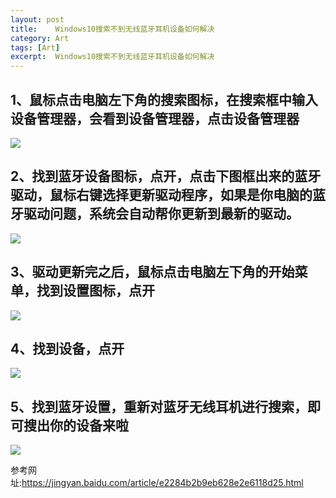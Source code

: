 ```yaml
---
layout: post
title:    Windows10搜索不到无线蓝牙耳机设备如何解决
category: Art
tags: [Art]
excerpt:  Windows10搜索不到无线蓝牙耳机设备如何解决
---
```




## 1、鼠标点击电脑左下角的搜索图标，在搜索框中输入设备管理器，会看到设备管理器，点击设备管理器 ##

![](http://www.nangongyibin.com/assets/images/win1.png)

## 2、找到蓝牙设备图标，点开，点击下图框出来的蓝牙驱动，鼠标右键选择更新驱动程序，如果是你电脑的蓝牙驱动问题，系统会自动帮你更新到最新的驱动。 ##

![](http://www.nangongyibin.com/assets/images/win2.png)

## 3、驱动更新完之后，鼠标点击电脑左下角的开始菜单，找到设置图标，点开 ##

![](http://www.nangongyibin.com/assets/images/win3.png)

## 4、找到设备，点开 ##

![](http://www.nangongyibin.com/assets/images/win4.png)

## 5、找到蓝牙设置，重新对蓝牙无线耳机进行搜索，即可搜出你的设备来啦 ##

![](http://www.nangongyibin.com/assets/images/win5.png)

参考网址:<https://jingyan.baidu.com/article/e2284b2b9eb628e2e6118d25.html>